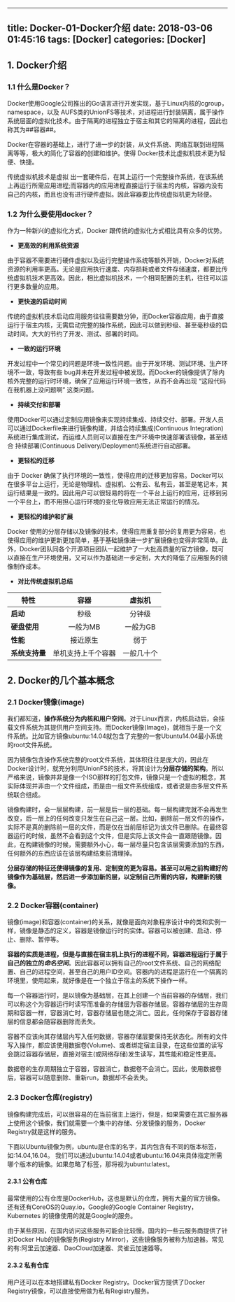 
---
title: Docker-01-Docker介绍
date: 2018-03-06 01:45:16
tags: [Docker]
categories: [Docker]
---
## 1. Docker介绍

### 1.1 什么是Docker？

Docker使用Google公司推出的Go语言进行开发实现，基于Linux内核的cgroup，namespace，以及 AUFS类的UnionFS等技术，对进程进行封装隔离，属于操作系统层面的虚拟化技术。由于隔离的进程独立于宿主和其它的隔离的进程，因此也称其为##容器##。


Docker在容器的基础上，进行了进一步的封装，从文件系统、网络互联到进程隔离等等，极大的简化了容器的创建和维护。使得 Docker技术比虚拟机技术更为轻便、快捷。


传统虚拟机技术是虚拟 出一套硬件后，在其上运行一个完整操作系统，在该系统上再运行所需应用进程;而容器内的应用进程直接运行于宿主的内核，容器内没有自己的内核，而且也没有进行硬件虚拟。因此容器要比传统虚拟机更为轻便。

### 1.2 为什么要使用docker？

作为一种新兴的虚拟化方式，Docker 跟传统的虚拟化方式相比具有众多的优势。

- **更高效的利用系统资源**

由于容器不需要进行硬件虚拟以及运行完整操作系统等额外开销，Docker对系统资源的利用率更高。无论是应用执行速度、内存损耗或者文件存储速度，都要比传统虚拟机技术更高效。因此，相比虚拟机技术，一个相同配置的主机，往往可以运行更多数量的应用。


- **更快速的启动时间**

传统的虚拟机技术启动应用服务往往需要数分钟，而Docker容器应用，由于直接运行于宿主内核，无需启动完整的操作系统，因此可以做到秒级、甚至毫秒级的启 动时间。大大的节约了开发、测试、部署的时间。


- **一致的运行环境**

开发过程中一个常见的问题是环境一致性问题。由于开发环境、测试环境、生产环境不一致，导致有些 bug并未在开发过程中被发现。而Docker的镜像提供了除内核外完整的运行时环境，确保了应用运行环境一致性，从而不会再出现 “这段代码 在我机器上没问题啊” 这类问题。


- **持续交付和部署**

使用Docker可以通过定制应用镜像来实现持续集成、持续交付、部署。开发人员可以通过Dockerfile来进行镜像构建，并结合持续集成(Continuous Integration)系统进行集成测试，而运维人员则可以直接在生产环境中快速部署该镜像，甚至结合 持续部署(Continuous Delivery/Deployment)系统进行自动部署。


- **更轻松的迁移**

由于 Docker 确保了执行环境的一致性，使得应用的迁移更加容易。Docker可以在很多平台上运行，无论是物理机、虚拟机、公有云、私有云，甚至是笔记本，其运行结果是一致的。因此用户可以很轻易的将在一个平台上运行的应用，迁移到另一个平台上，而不用担心运行环境的变化导致应用无法正常运行的情况。


- **更轻松的维护和扩展**

Docker 使用的分层存储以及镜像的技术，使得应用重复部分的复用更为容易，也使得应用的维护更新更加简单，基于基础镜像进一步扩展镜像也变得非常简单。此外，Docker团队同各个开源项目团队一起维护了一大批高质量的官方镜像，既可以直接在生产环境使用，又可以作为基础进一步定制，大大的降低了应用服务的镜像制作成本。


- **对比传统虚拟机总结**

| 特性 | 容器 | 虚拟机 |
| ----- | :-----: | :-----: |
| **启动** | 秒级 | 分钟级 |
| **硬盘使用** | 一般为MB | 一般为GB |
| **性能** | 接近原生 | 弱于|
| **系统支持量** | 单机支持上千个容器 | 一般几十个 |


## 2. Docker的几个基本概念

### 2.1 Docker镜像(image)

我们都知道，**操作系统分为内核和用户空间**。对于Linux而言，内核启动后，会挂载文件系统为其提供用户空间支持。而Docker镜像(Image)，就相当于是一个文件系统。比如官方镜像ubuntu:14.04就包含了完整的一套Ubuntu14.04最小系统的root文件系统。


因为镜像包含操作系统完整的root文件系统，其体积往往是庞大的，因此在Docker设计时，就充分利用UnionFS的技术，将其设计为**分层存储的架构**。所以严格来说，镜像并非是像一个ISO那样的打包文件，镜像只是一个虚拟的概念，其实际体现并非由一个文件组成，而是由一组文件系统组成，或者说是由多层文件系统联合组成。


镜像构建时，会一层层构建，前一层是后一层的基础。每一层构建完就不会再发生改变，后一层上的任何改变只发生在自己这一层。比如，删除前一层文件的操作，实际不是真的删除前一层的文件，而是仅在当前层标记为该文件已删除。在最终容器运行的时候，虽然不会看到这个文件，但是实际上该文件会一直跟随镜像。因此，在构建镜像的时候，需要额外小心，每一层尽量只包含该层需要添加的东西，任何额外的东西应该在该层构建结束前清理掉。


**分层存储的特征还使得镜像的复用、定制变的更为容易。甚至可以用之前构建好的镜像作为基础层，然后进一步添加新的层，以定制自己所需的内容，构建新的镜像。**


### 2.2 Docker容器(container)

镜像(image)和容器(container)的关系，就像是面向对象程序设计中的类和实例一样，镜像是静态的定义，容器是镜像运行时的实体。容器可以被创建、启动、停止、删除、暂停等。

**容器的实质是进程，但是与直接在宿主机上执行的进程不同，容器进程运行于属于自己的独立的*命名空间***。因此容器可以拥有自己的root文件系统、自己的网络配置、自己的进程空间，甚至自己的用户ID空间。容器内的进程是运行在一个隔离的环境里，使用起来，就好像是在一个独立于宿主的系统下操作一样。

每一个容器运行时，是以镜像为基础层，在其上创建一个当前容器的存储层，我们可以称这个为容器运行时读写而准备的存储层为容器存储层。容器存储层的生存周期和容器一样，容器消亡时，容器存储层也随之消亡。因此，任何保存于容器存储层的信息都会随容器删除而丢失。

容器不应该向其存储层内写入任何数据，容器存储层要保持无状态化。所有的文件写入操作，都应该使用数据卷(Volume)、或者绑定宿主目录，在这些位置的读写会跳过容器存储层，直接对宿主(或网络存储)发生读写，其性能和稳定性更高。

数据卷的生存周期独立于容器，容器消亡，数据卷不会消亡。因此，使用数据卷后，容器可以随意删除、重新run，数据却不会丢失。

### 2.3 Docker仓库(registry)
镜像构建完成后，可以很容易的在当前宿主上运行，但是，如果需要在其它服务器上使用这个镜像，我们就需要一个集中的存储、分发镜像的服务，Docker Registry就是这样的服务。

下面以Ubuntu镜像为例，ubuntu是仓库的名字，其内包含有不同的版本标签，如:14.04,16.04。 我们可以通过ubuntu:14.04或者ubuntu:16.04来具体指定所需哪个版本的镜像。如果忽略了标签，那将视为ubuntu:latest。
#### 2.3.1 公有仓库
最常使用的公有仓库是DockerHub，这也是默认的仓库，拥有大量的官方镜像。还有还有CoreOS的Quay.io，Google的Google Container Registry，Kubernetes 的镜像使用的就是Google的服务。

由于某些原因，在国内访问这些服务可能会比较慢。国内的一些云服务商提供了针对Docker Hub的镜像服务(Registry Mirror)，这些镜像服务被称为加速器。常见的有:阿里云加速器、DaoCloud加速器、灵雀云加速器等。

#### 2.3.2 私有仓库
用户还可以在本地搭建私有Docker Registry。Docker官方提供了Docker Registry镜像，可以直接使用做为私有Registry服务。